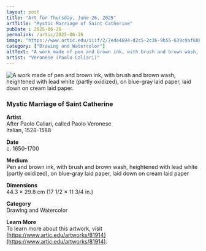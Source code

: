 ```yaml
---
layout: post
title: "Art for Thursday, June 26, 2025"
artTitle: "Mystic Marriage of Saint Catherine"
pubDate : 2025-06-26
permalink: /artic/2025-06-26
image: "https://www.artic.edu/iiif/2/7ede4694-d2c5-2c36-9b55-639c9af608a0/full/1686,/0/default.jpg"
category: ["Drawing and Watercolor"]
altText: "A work made of pen and brown ink, with brush and brown wash, heightened with lead white (partly oxidized), on blue-gray laid paper, laid down on cream laid paper."
artist: "Veronese (Paolo Caliari)"
---
```

 
<img src='https://www.artic.edu/iiif/2/7ede4694-d2c5-2c36-9b55-639c9af608a0/full/1686,/0/default.jpg' alt='A work made of pen and brown ink, with brush and brown wash, heightened with lead white (partly oxidized), on blue-gray laid paper, laid down on cream laid paper.' style='border-radius=5px'> 
 
### Mystic Marriage of Saint Catherine
 
**Artist**<br>
After Paolo Caliari, called Paolo Veronese<br>
Italian, 1528-1588
 
**Date**<br>
c. 1650-1700
 
**Medium**<br>
Pen and brown ink, with brush and brown wash, heightened with lead white (partly oxidized), on blue-gray laid paper, laid down on cream laid paper
 
**Dimensions**<br>
44.3 × 29.8 cm (17 1/2 × 11 3/4 in.)
 
**Category**<br>
Drawing and Watercolor
 
**Learn More**<br>
To learn more about this artwork, visit [https://www.artic.edu/artworks/81914](https://www.artic.edu/artworks/81914).